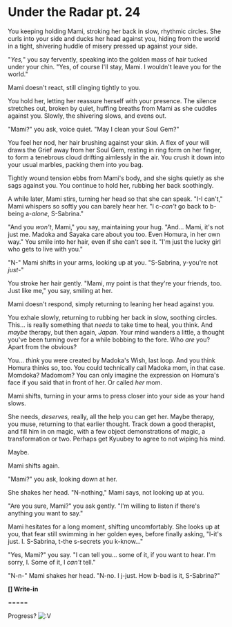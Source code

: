 # Under the Radar pt. 24

You keeping holding Mami, stroking her back in slow, rhythmic circles. She curls into your side and ducks her head against you, hiding from the world in a tight, shivering huddle of misery pressed up against your side.

"*Yes,*" you say fervently, speaking into the golden mass of hair tucked under your chin. "Yes, of course I'll stay, Mami. I wouldn't leave you for the world."

Mami doesn't react, still clinging tightly to you.

You hold her, letting her reassure herself with your presence. The silence stretches out, broken by quiet, huffing breaths from Mami as she cuddles against you. Slowly, the shivering slows, and evens out.

"Mami?" you ask, voice quiet. "May I clean your Soul Gem?"

You feel her nod, her hair brushing against your skin. A flex of your will draws the Grief away from her Soul Gem, resting in ring form on her finger, to form a tenebrous cloud drifting aimlessly in the air. You crush it down into your usual marbles, packing them into you bag.

Tightly wound tension ebbs from Mami's body, and she sighs quietly as she sags against you. You continue to hold her, rubbing her back soothingly.

A while later, Mami stirs, turning her head so that she can speak. "I-I can't," Mami whispers so softly you can barely hear her. "I c-*can't* go back to b-being a-*alone*, S-Sabrina."

"And you *won't*, Mami," you say, maintaining your hug. "And... Mami, it's not just me. Madoka and Sayaka care about you too. Even Homura, in her own way." You smile into her hair, even if she can't see it. "I'm just the lucky girl who gets to live with you."

"N-" Mami shifts in your arms, looking up at you. "S-Sabrina, y-you're not *just*-"

You stroke her hair gently. "Mami, my point is that they're your friends, too. Just like me," you say, smiling at her.

Mami doesn't respond, simply returning to leaning her head against you.

You exhale slowly, returning to rubbing her back in slow, soothing circles. This... is really something that *needs* to take time to heal, you think. And *maybe* therapy, but then again, *Japan*. Your mind wanders a little, a thought you've been turning over for a while bobbing to the fore. Who *are* you? Apart from the obvious?

You... *think* you were created by Madoka's Wish, last loop. And you think Homura thinks so, too. You could technically call Madoka mom, in that case. Momdoka? Madomom? You can only imagine the expression on Homura's face if you said that in front of her. Or called *her* mom.

Mami shifts, turning in your arms to press closer into your side as your hand slows.

She needs, *deserves,* really, all the help you can get her. Maybe therapy, you muse, returning to that earlier thought. Track down a good therapist, and fill him in on magic, with a few object demonstrations of magic, a transformation or two. Perhaps get Kyuubey to agree to not wiping his mind.

Maybe.

Mami shifts again.

"Mami?" you ask, looking down at her.

She shakes her head. "N-nothing," Mami says, not looking up at you.

"Are you sure, Mami?" you ask gently. "I'm willing to listen if there's anything you want to say."

Mami hesitates for a long moment, shifting uncomfortably. She looks up at you, that fear still swimming in her golden eyes, before finally asking, "I-it's just. I. S-Sabrina, t-the s-secrets you k-know\..."

"Yes, Mami?" you say. "I can tell you... some of it, if you want to hear. I'm sorry, I. Some of it, I *can't* tell."

"N-n-" Mami shakes her head. "N-no. I j-just. How b-bad is it, S-Sabrina?"

**\[] Write-in**

\=====​

Progress? ![:V](/styles/sv_smiles/xenforo/emot-v.gif ":V    :V")
